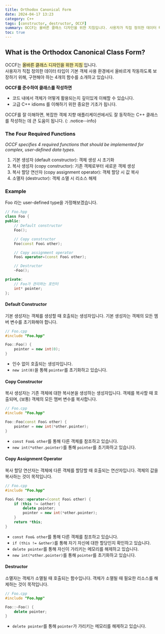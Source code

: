 ```yaml
---
title: Orthodox Canonical Form
date: 2024-04-17 13:23
category: C++
tags: [constructor, destructor, OCCF]
summary: OCCF는 올바른 클래스 디자인을 위한 지침입니다. 사용자가 직접 정의한 데이터 타입이 기본 객체 사용 환경에서 올바르게 작동하도록 보장하기 위해, 구현해야 하는 4개의 함수를 소개하고 있습니다.
toc: true
---
```


## What is the Orthodox Canonical Class Form?
OCCF는 <span style="background-color:#fff5b1"> 올바른 클래스 디자인을 위한 지침 </span> 입니다. <br>
사용자가 직접 정의한 데이터 타입이 기본 객체 사용 환경에서 올바르게 작동하도록 보장하기 위해, 구현해야 하는 4개의 함수를 소개하고 있습니다. <br>

**OCCF를 준수하여 클래스를 작성하면**
- 코드 내에서 객체가 어떻게 활용되는지 깊이있게 이해할 수 있습니다.
- 고급 C++ idioms 를 이해하기 위한 중요한 기초가 됩니다.

OCCF를 잘 이해하면, 복잡한 객체 지향 애플리케이션에서도 잘 동작하는 C++ 클래스를 작성하는 데 큰 도움이 됩니다.
{: .notice--info}

### The Four Required Functions
*OCCF specifies 4 required functions that should be implemented for complex, user-defined data types.*
1. 기본 생성자 (default constructor): 객체 생성 시 초기화
2. 복사 생성자 (copy constructor): 기존 객체로부터 새로운 객체 생성
3. 복사 할당 연산자 (copy assignment operator): 객체 할당 시 값 복사
4. 소멸자 (destructor): 객체 소멸 시 리소스 해제

### Example
Foo 라는 user-defined type을 가정해보겠습니다.
```c++
// Foo.hpp
class Foo {
public:
    // Default constructor
    Foo();

    // Copy constructor
    Foo(const Foo& other);

    // Copy assignment operator
    Foo& operator=(const Foo& other);

    // Destructor
    ~Foo();

private:
    // Foo가 관리하는 포인터
    int* pointer;
};
```
#### Default Constructor

기본 생성자는 객체를 생성할 때 호출되는 생성자입니다. 기본 생성자는 객체의 모든 멤버 변수를 초기화해야 합니다.
```c++
// Foo.cpp
#include "Foo.hpp"

Foo::Foo() {
    pointer = new int(0);
}
```
- 인수 없이 호출되는 생성자입니다.
- `new int(0)`을 통해 `pointer`를 초기화하고 있습니다.

#### Copy Constructor

복사 생성자는 기존 객체에 대한 복사본을 생성하는 생성자입니다. 객체를 복사할 때 호출되며, (보통) 객체의 모든 멤버 변수를 복사합니다.
```c++
// Foo.cpp
#include "Foo.hpp"

Foo::Foo(const Foo& other) {
    pointer = new int(*other.pointer);
}
```
- `const Foo& other`를 통해 다른 객체를 참조하고 있습니다.
- `new int(*other.pointer)`를 통해 `pointer`를 초기화하고 있습니다.

#### Copy Assignment Operator

복사 할당 연산자는 객체에 다른 객체를 할당할 때 호출되는 연산자입니다. 객체의 값을 복사하는 것이 목적입니다.
```c++
// Foo.cpp
#include "Foo.hpp"

Foo& Foo::operator=(const Foo& other) {
    if (this != &other) {
        delete pointer;
        pointer = new int(*other.pointer);
    }
    return *this;
}
```
- `const Foo& other`를 통해 다른 객체를 참조하고 있습니다.
- `if (this != &other)`를 통해 자기 자신에 대한 할당인지 확인하고 있습니다.
- `delete pointer`를 통해 자신이 가리키는 메모리를 해제하고 있습니다.
- `new int(*other.pointer)`를 통해 `pointer`를 초기화하고 있습니다.

#### Destructor

소멸자는 객체가 소멸될 때 호출되는 함수입니다. 객체가 소멸될 때 필요한 리소스를 해제하는 것이 목적입니다.
```c++
// Foo.cpp
#include "Foo.hpp"

Foo::~Foo() {
    delete pointer;
}
```
- `delete pointer`를 통해 `pointer`가 가리키는 메모리를 해제하고 있습니다.
